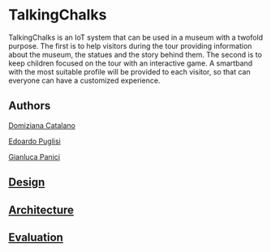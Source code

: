# TalkingChalks
TalkingChalks is an IoT system that can be used in a museum with a twofold purpose. The first is to help visitors during the tour providing information about the museum, the statues and the story behind them. The second is to keep children focused on the tour with an interactive game.
A smartband with the most suitable profile will be provided to each visitor, so that can everyone can have a customized experience.

## Authors
[Domiziana Catalano](https://www.linkedin.com/in/domizianacatalano/)

[Edoardo Puglisi](https://www.linkedin.com/in/edoardo-puglisi-a79270143/)

[Gianluca Panici](https://www.linkedin.com/in/gianluca-panici-452347146)

## [Design](https://github.com/PanK0/TalkingChalks/blob/master/Design/README.md)

## [Architecture](https://github.com/PanK0/TalkingChalks/blob/master/Architecture/README.md)

## [Evaluation](https://github.com/PanK0/TalkingChalks/blob/master/Evaluation/README.md)
